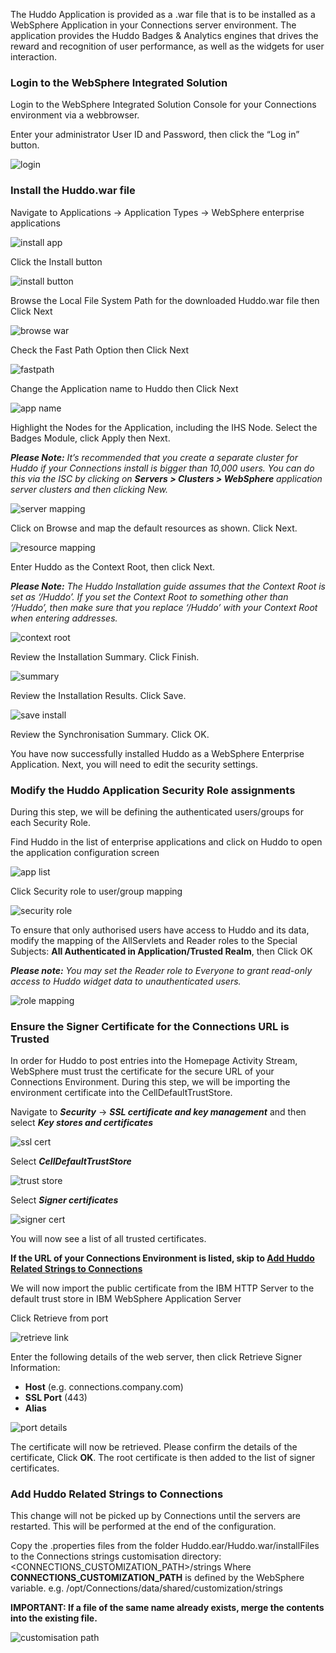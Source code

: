 The Huddo Application is provided as a .war file that is to be installed as a WebSphere Application in your Connections server environment.
The application provides the Huddo Badges & Analytics engines that drives the reward and recognition of user performance, as well as the widgets for user
interaction.

### Login to the WebSphere Integrated Solution

Login to the WebSphere Integrated Solution Console for your Connections environment via a webbrowser.

Enter your administrator User ID and Password, then click the “Log in” button.

![login](WAS_Console_login.png)

### Install the Huddo.war file

Navigate to Applications → Application Types → WebSphere enterprise applications

![install app](install_app.png)

Click the Install button

![install button](install_button.png)

Browse the Local File System Path for the downloaded Huddo.war file then Click Next

![browse war](browse_war.png)

Check the Fast Path Option then Click Next

![fastpath](fastpath.png)

Change the Application name to Huddo then Click Next

![app name](app_name.png)

Highlight the Nodes for the Application, including the IHS Node. Select the Badges Module, click Apply then Next.

**_Please Note:_** _It’s recommended that you create a separate cluster for Huddo if your Connections install is bigger than 10,000 users. You can do this via the ISC by clicking on_ **_Servers > Clusters > WebSphere_** _application server clusters and then clicking New._

![server mapping](server_mapping.png)

Click on Browse and map the default resources as shown. Click Next.

<!--- //cluster??? -->

![resource mapping](resource_mapping.png)

Enter Huddo as the Context Root, then click Next.

**_Please Note:_** _The Huddo Installation guide assumes that the Context Root is set as ‘/Huddo’. If you set the Context Root to something other than ‘/Huddo’, then make sure that you replace ‘/Huddo’ with your Context Root when entering addresses._

![context root](context_root.png)

Review the Installation Summary. Click Finish.

![summary](summary.png)

Review the Installation Results. Click Save.

![save install](save_install.png)

Review the Synchronisation Summary. Click OK.

You have now successfully installed Huddo as a WebSphere Enterprise Application. Next, you will need to edit the security settings.

### Modify the Huddo Application Security Role assignments

During this step, we will be defining the authenticated users/groups for each Security Role.

Find Huddo in the list of enterprise applications and click on Huddo to open the application configuration screen

![app list](kudos_app_list.png)

Click Security role to user/group mapping

![security role](security_role_link.png)

To ensure that only authorised users have access to Huddo and its data, modify the mapping of the AllServlets and Reader roles to the Special Subjects: **All Authenticated in Application/Trusted Realm**, then Click OK

**_Please note:_** _You may set the Reader role to Everyone to grant read-only access to Huddo widget data to unauthenticated users._

![role mapping](role_mapping.png)

### Ensure the Signer Certificate for the Connections URL is Trusted

In order for Huddo to post entries into the Homepage Activity Stream, WebSphere must trust the certificate for the secure URL of your Connections
Environment. During this step, we will be importing the environment certificate into the CellDefaultTrustStore.

Navigate to **_Security_** → **_SSL certificate and key management_** and then select **_Key stores and certificates_**

![ssl cert](SSL_cert_link.png)

Select **_CellDefaultTrustStore_**

![trust store](celldefaulttruststore.png)

Select **_Signer certificates_**

![signer cert](signer_cert_link.png)

You will now see a list of all trusted certificates.

**If the URL of your Connections Environment is listed, skip to [Add Huddo Related Strings to Connections](#add-huddo-related-strings-to-connections)**

We will now import the public certificate from the IBM HTTP Server to the default trust store in IBM WebSphere Application Server

Click Retrieve from port

![retrieve link](retrieve_link.png)

Enter the following details of the web server, then click Retrieve Signer Information:

-   **Host** (e.g. connections.company.com)
-   **SSL Port** (443)
-   **Alias**

![port details](port_details.png)

The certificate will now be retrieved. Please confirm the details of the certificate, Click **OK**.
The root certificate is then added to the list of signer certificates.

### Add Huddo Related Strings to Connections

This change will not be picked up by Connections until the servers are restarted. This will be performed at the end of the configuration.

Copy the .properties files from the folder Huddo.ear/Huddo.war/installFiles to the Connections strings customisation directory:
<CONNECTIONS_CUSTOMIZATION_PATH>/strings
Where **CONNECTIONS_CUSTOMIZATION_PATH** is defined by the WebSphere variable.
e.g. /opt/Connections/data/shared/customization/strings

**IMPORTANT: If a file of the same name already exists, merge the contents into the existing file.**

![customisation path](conn_customisation_path.png)
